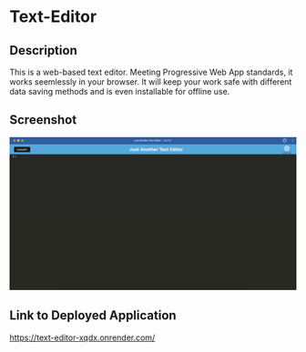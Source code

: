 # Text-Editor

## Description 

This is a web-based text editor. Meeting Progressive Web App standards, it works seemlessly in your browser. It will keep your work safe with different data saving methods and is even installable for offline use.

## Screenshot

![alt text](client/src/images/Screenshot%202024-06-08%20at%201.23.21%20AM.png)

## Link to Deployed Application

https://text-editor-xqdx.onrender.com/